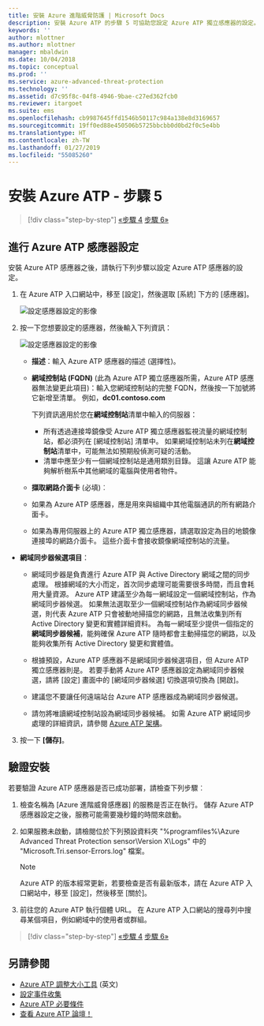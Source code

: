 ```yaml
---
title: 安裝 Azure 進階威脅防護 | Microsoft Docs
description: 安裝 Azure ATP 的步驟 5 可協助您設定 Azure ATP 獨立感應器的設定。
keywords: ''
author: mlottner
ms.author: mlottner
manager: mbaldwin
ms.date: 10/04/2018
ms.topic: conceptual
ms.prod: ''
ms.service: azure-advanced-threat-protection
ms.technology: ''
ms.assetid: d7c95f8c-04f8-4946-9bae-c27ed362fcb0
ms.reviewer: itargoet
ms.suite: ems
ms.openlocfilehash: cb9987645ffd1546b50117c984a138e8d3169657
ms.sourcegitcommit: 19ff0ed88e450506b5725bbcbb0d0bd2f0c5e4bb
ms.translationtype: HT
ms.contentlocale: zh-TW
ms.lasthandoff: 01/27/2019
ms.locfileid: "55085260"
---
```

# <a name="install-azure-atp---step-5"></a>安裝 Azure ATP - 步驟 5

> [!div class="step-by-step"]
> [«步驟 4](install-atp-step4.md)
> [步驟 6»](install-atp-step6-vpn.md)



## <a name="configure-azure-atp-sensor-settings"></a>進行 Azure ATP 感應器設定
安裝 Azure ATP 感應器之後，請執行下列步驟以設定 Azure ATP 感應器的設定。

1.  在 Azure ATP 入口網站中，移至 [設定]，然後選取 [系統] 下方的 [感應器]。
   
    ![設定感應器設定的影像](media/atp-sensor-config.png)


2. 按一下您想要設定的感應器，然後輸入下列資訊：

   ![設定感應器設定的影像](media/atp-sensor-config-2.png)

   - **描述**：輸入 Azure ATP 感應器的描述 (選擇性)。
   - **網域控制站 (FQDN)** (此為 Azure ATP 獨立感應器所需，Azure ATP 感應器無法變更此項目)：輸入您網域控制站的完整 FQDN，然後按一下加號將它新增至清單。 例如，**dc01.contoso.com**

     下列資訊適用於您在**網域控制站**清單中輸入的伺服器：
     - 所有透過連接埠鏡像受 Azure ATP 獨立感應器監視流量的網域控制站，都必須列在 [網域控制站] 清單中。 如果網域控制站未列在**網域控制站**清單中，可能無法如預期般偵測可疑的活動。
     - 清單中應至少有一個網域控制站是通用類別目錄。 這讓 Azure ATP 能夠解析樹系中其他網域的電腦與使用者物件。

   - **擷取網路介面卡** (必填)︰
   
    - 如果為 Azure ATP 感應器，應是用來與組織中其他電腦通訊的所有網路介面卡。
    - 如果為專用伺服器上的 Azure ATP 獨立感應器，請選取設定為目的地鏡像連接埠的網路介面卡。 這些介面卡會接收鏡像網域控制站的流量。

  - **網域同步器候選項目**： 
    
    - 網域同步器是負責進行 Azure ATP 與 Active Directory 網域之間的同步處理。 根據網域的大小而定，首次同步處理可能需要很多時間，而且會耗用大量資源。 Azure ATP 建議至少為每一網域設定一個網域控制站，作為網域同步器候選。 如果無法選取至少一個網域控制站作為網域同步器候選，則代表 Azure ATP 只會被動地掃描您的網路，且無法收集到所有 Active Directory 變更和實體詳細資料。 為每一網域至少提供一個指定的**網域同步器候補**，能夠確保 Azure ATP 隨時都會主動掃描您的網路，以及能夠收集所有 Active Directory 變更和實體值。
  
    - 根據預設，Azure ATP 感應器不是網域同步器候選項目，但 Azure ATP 獨立感應器則是。 若要手動將 Azure ATP 感應器設定為網域同步器候選，請將 [設定] 畫面中的 [網域同步器候選] 切換選項切換為 [開啟]。   
        
    - 建議您不要讓任何遠端站台 Azure ATP 感應器成為網域同步器候選。
   
    - 請勿將唯讀網域控制站設為網域同步器候補。 如需 Azure ATP 網域同步處理的詳細資訊，請參閱 [Azure ATP 架構](atp-architecture.md#azure-atp-sensor-features)。
  
3. 按一下 **[儲存]**。


## <a name="validate-installations"></a>驗證安裝
若要驗證 Azure ATP 感應器是否已成功部署，請檢查下列步驟︰

1. 檢查名稱為 [Azure 進階威脅感應器] 的服務是否正在執行。 儲存 Azure ATP 感應器設定之後，服務可能需要幾秒鐘的時間來啟動。

2. 如果服務未啟動，請檢閱位於下列預設資料夾 "%programfiles%\Azure Advanced Threat Protection sensor\Version X\Logs" 中的 "Microsoft.Tri.sensor-Errors.log" 檔案。
 
   >[!NOTE]
   > Azure ATP 的版本經常更新，若要檢查是否有最新版本，請在 Azure ATP 入口網站中，移至 [設定]，然後移至 [關於]。 

3. 前往您的 Azure ATP 執行個體 URL。 在 Azure ATP 入口網站的搜尋列中搜尋某個項目，例如網域中的使用者或群組。



> [!div class="step-by-step"]
> [«步驟 4](install-atp-step4.md)
> [步驟 6»](install-atp-step6-vpn.md)



## <a name="see-also"></a>另請參閱

- [Azure ATP 調整大小工具](http://aka.ms/aatpsizingtool) \(英文\)
- [設定事件收集](configure-event-collection.md)
- [Azure ATP 必要條件](atp-prerequisites.md)
- [查看 Azure ATP 論壇！](https://aka.ms/azureatpcommunity)
